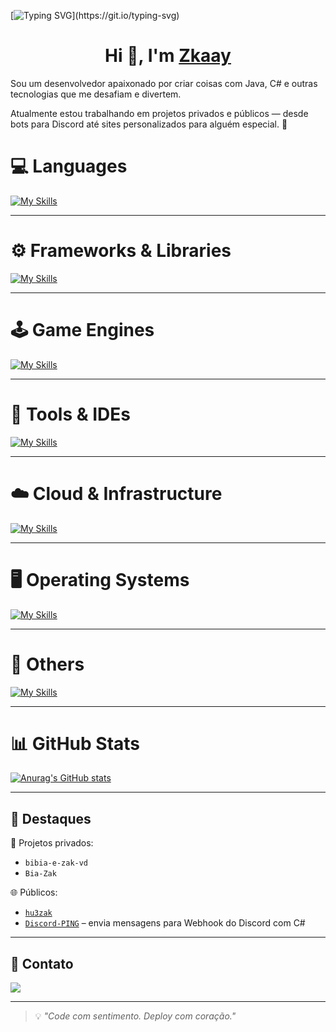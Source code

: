 [![Typing SVG](https://readme-typing-svg.demolab.com?font=Fira+Code&duration=3600&pause=3000&color=F7F7F7&width=435&lines=Welcome+to+Zkaay+GitHub+profile.)](https://git.io/typing-svg)

<h1 align="center">Hi 👋, I'm <a href="https://github.com/hu3zak" target="blank">
Zkaay</a></h1>

Sou um desenvolvedor apaixonado por criar coisas com Java, C# e outras tecnologias que me desafiam e divertem.

Atualmente estou trabalhando em projetos privados e públicos — desde bots para Discord até sites personalizados para alguém especial. 🚀

# 💻 Languages

[![My Skills](https://skillicons.dev/icons?i=js,html,css,cs,php,python,java,lua)](https://skillicons.dev)

---

# ⚙️ Frameworks & Libraries

[![My Skills](https://skillicons.dev/icons?i=react,nextjs,django,dotnet,discordjs,nodejs,npm)](https://skillicons.dev)

---

# 🕹️ Game Engines

[![My Skills](https://skillicons.dev/icons?i=unity,unreal,godot,gamemakerstudio,robloxstudio)](https://skillicons.dev)

---

# 🧰 Tools & IDEs

[![My Skills](https://skillicons.dev/icons?i=vscode,visualstudio,pycharm,androidstudio,git,github,figma,notion,wordpress,vercel,bots,discord)](https://skillicons.dev)

---

# ☁️ Cloud & Infrastructure

[![My Skills](https://skillicons.dev/icons?i=azure,cloudflare,docker,dynamodb)](https://skillicons.dev)

---

# 🖥️ Operating Systems

[![My Skills](https://skillicons.dev/icons?i=linux,ubuntu,kali,mint,arc)](https://skillicons.dev)

---

# 🧱 Others

[![My Skills](https://skillicons.dev/icons?i=blender,arduino)](https://skillicons.dev)

---

# 📊 GitHub Stats

[![Anurag's GitHub stats](https://github-readme-stats.vercel.app/api?username=hu3zak&show_icons=true&theme=tokyonight)](https://github.com/anuraghazra/github-readme-stats)

---

## 📂 Destaques

🔐 Projetos privados:
- `bibia-e-zak-vd`  
- `Bia-Zak`

🌐 Públicos:
- [`hu3zak`](https://github.com/hu3zak/hu3zak)
- [`Discord-PING`](https://github.com/hu3zak/Discord-PING) – envia mensagens para Webhook do Discord com C#

---

## 📱 Contato

<div>
  <a href="https://discord.com/users/1277026282185687042" target="_blank">
    <img src="https://img.shields.io/badge/Discord-7289DA?style=for-the-badge&logo=discord&logoColor=white">
  </a>
</div>

---

> 💡 *"Code com sentimento. Deploy com coração."*
